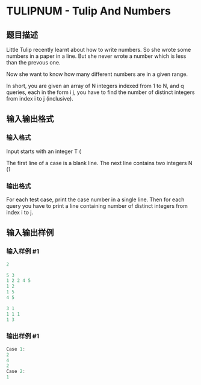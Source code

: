# TULIPNUM - Tulip And Numbers

## 题目描述

Little Tulip recently learnt about how to write numbers. So she wrote some numbers in a paper in a line. But she never wrote a number which is less than the prevous one.

Now she want to know how many different numbers are in a given range.

In short, you are given an array of N integers indexed from 1 to N, and q queries, each in the form i j, you have to find the number of distinct integers from index i to j (inclusive).

## 输入输出格式

### 输入格式

Input starts with an integer T (

The first line of a case is a blank line. The next line contains two integers N (1

### 输出格式

For each test case, print the case number in a single line. Then for each query you have to print a line containing number of distinct integers from index i to j.

## 输入输出样例

### 输入样例 #1

```cpp
2

5 3
1 2 2 4 5
1 2
1 5
4 5

3 1
1 1 1
1 3
```


### 输出样例 #1

```cpp
Case 1:
2
4
2
Case 2:
1
```


